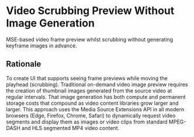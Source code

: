 # Video Scrubbing Preview Without Image Generation
MSE-based video frame preview whilst scrubbing without generating keyframe images in advance.

## Rationale
To create UI that supports seeing frame previews while moving the playhead (scrubbing). Traditional on-demand video image preview requires the creation of thumbnail images generated from the source video at regular intervals. That image generation has both compute and permanent storage costs that compound as video content libraries grow larger and larger. This approach uses the Media Source Extensions API in all modern browsers (Edge, Firefox, Chrome, Safari) to dynamically request video segments and display them as images or video clips from standard MPEG-DASH and HLS segmented MP4 video content.
